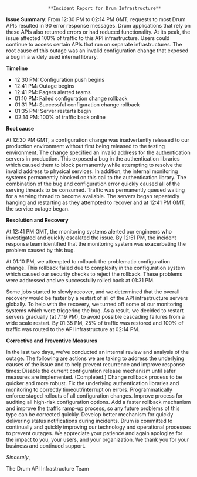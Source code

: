 					**Incident Report for Drum Infrastructure**

**Issue Summary**: 
From 12:30 PM to 02:14 PM GMT, requests to most  Drum APIs resulted in 90 error response messages. Drum applications that rely on these APIs also returned errors or had reduced functionality. At its peak, the issue affected 100% of traffic to this API infrastructure. Users could continue to access certain APIs that run on separate infrastructures. The root cause of this outage was an invalid configuration change that exposed a bug in a widely used internal library.

**Timeline**

* 12:30 PM: Configuration push begins
* 12:41 PM: Outage begins
* 12:41 PM: Pagers alerted teams
* 01:10 PM: Failed configuration change rollback
* 01:31 PM: Successful configuration change rollback
* 01:35 PM: Server restarts begin
* 02:14 PM: 100% of traffic back online

**Root cause**

At 12:30 PM GMT, a configuration change was inadvertently released to our production environment without first being released to the testing environment. The change specified an invalid address for the authentication servers in production. This exposed a bug in the authentication libraries which caused them to block permanently while attempting to resolve the invalid address to physical services. In addition, the internal monitoring systems permanently blocked on this call to the authentication library. The combination of the bug and configuration error quickly caused all of the serving threads to be consumed. Traffic was permanently queued waiting for a serving thread to become available. The servers began repeatedly hanging and restarting as they attempted to recover and at 12:41 PM GMT, the service outage began.

**Resolution and Recovery**

At 12:41 PM GMT, the monitoring systems alerted our engineers who investigated and quickly escalated the issue. By 12:51 PM, the incident response team identified that the monitoring system was exacerbating the problem caused by this bug.

At 01:10 PM, we attempted to rollback the problematic configuration change. This rollback failed due to complexity in the configuration system which caused our security checks to reject the rollback. These problems were addressed and we successfully rolled back at 01:31 PM.

Some jobs started to slowly recover, and we determined that the overall recovery would be faster by a restart of all of the API infrastructure servers globally. To help with the recovery, we turned off some of our monitoring systems which were triggering the bug. As a result, we decided to restart servers gradually (at 7:19 PM), to avoid possible cascading failures from a wide scale restart. By 01:35 PM, 25% of traffic was restored and 100% of traffic was routed to the API infrastructure at 02:14 PM.

**Corrective and Preventive Measures**

In the last two days, we’ve conducted an internal review and analysis of the outage. The following are actions we are taking to address the underlying causes of the issue and to help prevent recurrence and improve response times:
Disable the current configuration release mechanism until safer measures are implemented. (Completed.)
Change rollback process to be quicker and more robust.
Fix the underlying authentication libraries and monitoring to correctly timeout/interrupt on errors.
Programmatically enforce staged rollouts of all configuration changes.
Improve process for auditing all high-risk configuration options.
Add a faster rollback mechanism and improve the traffic ramp-up process, so any future problems of this type can be corrected quickly.
Develop better mechanism for quickly delivering status notifications during incidents.
Drum is committed to continually and quickly improving our technology and operational processes to prevent outages. We appreciate your patience and again apologize for the impact to you, your users, and your organization. We thank you for your business and continued support.

_Sincerely_,

The Drum API Infrastructure Team

